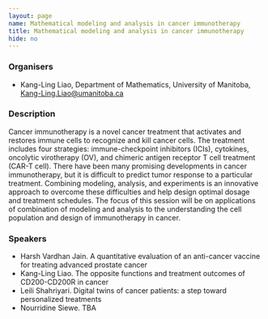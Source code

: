 ```yaml
---
layout: page
name: Mathematical modeling and analysis in cancer immunotherapy
title: Mathematical modeling and analysis in cancer immunotherapy
hide: no
---
```


### Organisers

- Kang-Ling Liao, Department of Mathematics, University of Manitoba, Kang-Ling.Liao@umanitoba.ca

### Description

Cancer immunotherapy is a novel cancer treatment that activates and restores immune cells to recognize and kill cancer cells. The treatment includes four strategies: immune-checkpoint inhibitors (ICIs), cytokines, oncolytic virotherapy (OV), and chimeric antigen receptor T cell treatment (CAR-T cell). There have been many promising developments in cancer immunotherapy, but it is difficult to predict tumor response to a particular treatment. Combining modeling, analysis, and experiments is an innovative approach to overcome these difficulties and help design optimal dosage and treatment schedules. The focus of this session will be on applications of combination of modeling and analysis to the understanding the cell population and design of immunotherapy in cancer.

### Speakers

- Harsh Vardhan Jain. A quantitative evaluation of an anti-cancer vaccine for treating advanced prostate cancer
- Kang-Ling Liao. The opposite functions and treatment outcomes of CD200-CD200R in cancer
- Leili Shahriyari. Digital twins of cancer patients: a step toward personalized treatments
- Nourridine Siewe. TBA
